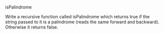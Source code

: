 isPalindrome

Write a recursive function called isPalindrome which returns true if the string passed to it is a palindrome (reads the same forward and backward). Otherwise it returns false.